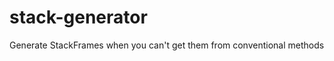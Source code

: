 stack-generator
===============

Generate StackFrames when you can't get them from conventional methods
